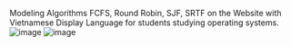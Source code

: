 Modeling Algorithms FCFS, Round Robin, SJF, SRTF on the Website with Vietnamese Display Language for students studying operating systems.
![image](https://github.com/user-attachments/assets/3b384ab3-420d-4c63-b0d1-3bb2e2cc5850)
![image](https://github.com/user-attachments/assets/39e6d89e-8dc3-44f8-8a68-4702e70d4bb5)

